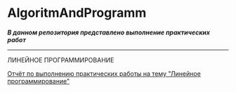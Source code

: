 # AlgoritmAndProgramm

***В данном репозитория представлено выполнение практических работ***

---

ЛИНЕЙНОЕ ПРОГРАММИРОВАНИЕ

[Отчёт по выполнению практических работы на тему "Линейное программирование"](Отчёты/Линейное_программирование/Линейное_Баранова.md)
